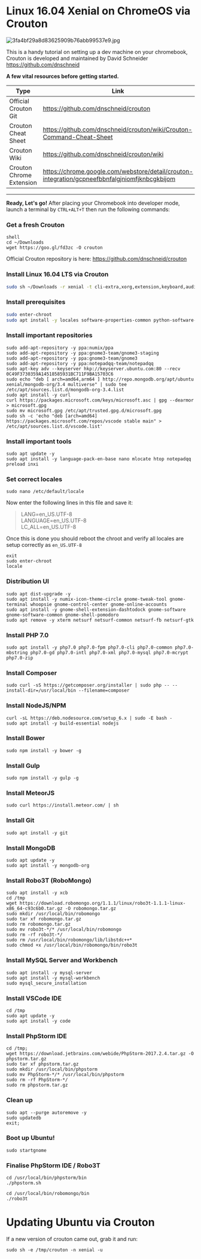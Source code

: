
# Linux 16.04 Xenial on ChromeOS via Crouton
   
   
![3fa4bf29a8d83625909b76abb99537e9.jpg](http://pichoster.net/images/2017/10/03/3fa4bf29a8d83625909b76abb99537e9.jpg)
   
This is a handy tutorial on setting up a dev machine on your chromebook, Crouton is developed and maintained by David Schneider https://github.com/dnschneid  

**A few vital resources before getting started.** 

| Type | Link |
| ------ | ------ |
| Official Crouton Git | https://github.com/dnschneid/crouton |
| Crouton Cheat Sheet | https://github.com/dnschneid/crouton/wiki/Crouton-Command-Cheat-Sheet |
| Crouton Wiki | https://github.com/dnschneid/crouton/wiki |
| Crouton Chrome Extension | https://chrome.google.com/webstore/detail/crouton-integration/gcpneefbbnfalgjniomfjknbcgkbijom |
  
***
  
**Ready, Let's go!** After placing your Chromebook into developer mode, launch a terminal by `CTRL+ALT+T` then run the following commands:
### Get a fresh Crouton
```shell
shell  
cd ~/Downloads  
wget https://goo.gl/fd3zc -O crouton  
```

Official Crouton repository is here: https://github.com/dnschneid/crouton 

### Install Linux 16.04 LTS via Crouton
```sh
sudo sh ~/Downloads -r xenial -t cli-extra,xorg,extension,keyboard,audio,chrome,gnome -e  
```

### Install prerequisites
```sh
sudo enter-chroot  
sudo apt install -y locales software-properties-common python-software-properties  
```

### Install important repositories
```shell
sudo add-apt-repository -y ppa:numix/ppa  
sudo add-apt-repository -y ppa:gnome3-team/gnome3-staging  
sudo add-apt-repository -y ppa:gnome3-team/gnome3  
sudo add-apt-repository -y ppa:notepadqq-team/notepadqq  
sudo apt-key adv --keyserver hkp://keyserver.ubuntu.com:80 --recv 0C49F3730359A14518585931BC711F9BA15703C6  
sudo echo "deb [ arch=amd64,arm64 ] http://repo.mongodb.org/apt/ubuntu xenial/mongodb-org/3.4 multiverse" | sudo tee /etc/apt/sources.list.d/mongodb-org-3.4.list  
sudo apt install -y curl  
curl https://packages.microsoft.com/keys/microsoft.asc | gpg --dearmor > microsoft.gpg  
sudo mv microsoft.gpg /etc/apt/trusted.gpg.d/microsoft.gpg  
sudo sh -c 'echo "deb [arch=amd64] https://packages.microsoft.com/repos/vscode stable main" > /etc/apt/sources.list.d/vscode.list'  
```

### Install important tools
```shell
sudo apt update -y  
sudo apt install -y language-pack-en-base nano mlocate htop notepadqq preload inxi  
```

### Set correct locales
```shell
sudo nano /etc/default/locale  
```
Now enter the following lines in this file and save it:

> LANG=en_US.UTF-8    
> LANGUAGE=en_US.UTF-8    
> LC_ALL=en_US.UTF-8    

Once this is done you should reboot the chroot and verify all locales are setup correctly as `en_US.UTF-8`
```shell
exit  
sudo enter-chroot  
locale  
```

### Distribution UI
```shell
sudo apt dist-upgrade -y  
sudo apt install -y numix-icon-theme-circle gnome-tweak-tool gnome-terminal whoopsie gnome-control-center gnome-online-accounts   
sudo apt install -y gnome-shell-extension-dashtodock gnome-software gnome-software-common gnome-shell-pomodoro  
sudo apt remove -y xterm netsurf netsurf-common netsurf-fb netsurf-gtk  
```

### Install PHP 7.0
```shell
sudo apt install -y php7.0 php7.0-fpm php7.0-cli php7.0-common php7.0-mbstring php7.0-gd php7.0-intl php7.0-xml php7.0-mysql php7.0-mcrypt php7.0-zip  
```

### Install Composer
```shell
sudo curl -sS https://getcomposer.org/installer | sudo php -- --install-dir=/usr/local/bin --filename=composer  
```

### Install NodeJS/NPM
```shell
curl -sL https://deb.nodesource.com/setup_6.x | sudo -E bash -  
sudo apt install -y build-essential nodejs  
```

### Install Bower
```shell
sudo npm install -y bower -g  
```

### Install Gulp
```shell
sudo npm install -y gulp -g  
```

### Install MeteorJS
```shell 
sudo curl https://install.meteor.com/ | sh  
```

### Install Git
```shell 
sudo apt install -y git  
```

### Install MongoDB
```shell 
sudo apt update -y  
sudo apt install -y mongodb-org  
```

### Install Robo3T (RoboMongo)
```shell 
sudo apt install -y xcb  
cd /tmp  
wget https://download.robomongo.org/1.1.1/linux/robo3t-1.1.1-linux-x86_64-c93c6b0.tar.gz -O robomongo.tar.gz  
sudo mkdir /usr/local/bin/robomongo  
sudo tar xf robomongo.tar.gz  
sudo rm robomongo.tar.gz  
sudo mv robo3t-*/* /usr/local/bin/robomongo  
sudo rm -rf robo3t-*/  
sudo rm /usr/local/bin/robomongo/lib/libstdc++*  
sudo chmod +x /usr/local/bin/robomongo/bin/robo3t  
```

### Install MySQL Server and Workbench
```shell 
sudo apt install -y mysql-server  
sudo apt install -y mysql-workbench  
sudo mysql_secure_installation  
```

### Install VSCode IDE
```shell 
cd /tmp  
sudo apt update -y  
sudo apt install -y code  
```

### Install PhpStorm IDE
```shell 
cd /tmp;
wget https://download.jetbrains.com/webide/PhpStorm-2017.2.4.tar.gz -O phpstorm.tar.gz  
sudo tar xf phpstorm.tar.gz  
sudo mkdir /usr/local/bin/phpstorm  
sudo mv PhpStorm-*/* /usr/local/bin/phpstorm  
sudo rm -rf PhpStorm-*/  
sudo rm phpstorm.tar.gz  
```

### Clean up
```shell 
sudo apt --purge autoremove -y  
sudo updatedb  
exit;
```

### Boot up Ubuntu!
```shell 
sudo startgnome  
```

### Finalise PhpStorm IDE / Robo3T
```shell 
cd /usr/local/bin/phpstorm/bin  
./phpstorm.sh  

cd /usr/local/bin/robomongo/bin  
./robo3t  
```

# Updating Ubuntu via Crouton
If a new version of crouton came out, grab it and run:
```shell 
sudo sh -e /tmp/crouton -n xenial -u  
```
